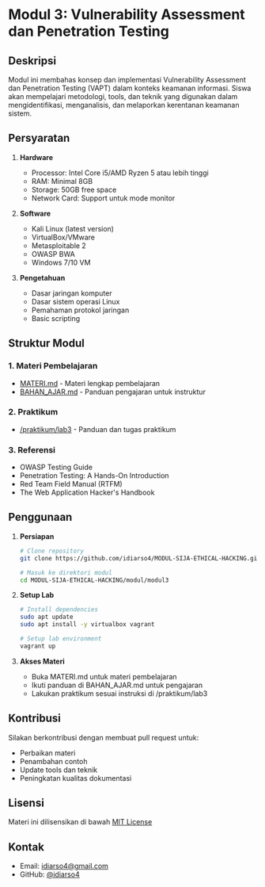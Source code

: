 # Modul 3: Vulnerability Assessment dan Penetration Testing

## Deskripsi
Modul ini membahas konsep dan implementasi Vulnerability Assessment dan Penetration Testing (VAPT) dalam konteks keamanan informasi. Siswa akan mempelajari metodologi, tools, dan teknik yang digunakan dalam mengidentifikasi, menganalisis, dan melaporkan kerentanan keamanan sistem.

## Persyaratan
1. **Hardware**
   - Processor: Intel Core i5/AMD Ryzen 5 atau lebih tinggi
   - RAM: Minimal 8GB
   - Storage: 50GB free space
   - Network Card: Support untuk mode monitor

2. **Software**
   - Kali Linux (latest version)
   - VirtualBox/VMware
   - Metasploitable 2
   - OWASP BWA
   - Windows 7/10 VM

3. **Pengetahuan**
   - Dasar jaringan komputer
   - Dasar sistem operasi Linux
   - Pemahaman protokol jaringan
   - Basic scripting

## Struktur Modul

### 1. Materi Pembelajaran
- [MATERI.md](MATERI.md) - Materi lengkap pembelajaran
- [BAHAN_AJAR.md](BAHAN_AJAR.md) - Panduan pengajaran untuk instruktur

### 2. Praktikum
- [/praktikum/lab3](../praktikum/lab3) - Panduan dan tugas praktikum

### 3. Referensi
- OWASP Testing Guide
- Penetration Testing: A Hands-On Introduction
- Red Team Field Manual (RTFM)
- The Web Application Hacker's Handbook

## Penggunaan

1. **Persiapan**
   ```bash
   # Clone repository
   git clone https://github.com/idiarso4/MODUL-SIJA-ETHICAL-HACKING.git
   
   # Masuk ke direktori modul
   cd MODUL-SIJA-ETHICAL-HACKING/modul/modul3
   ```

2. **Setup Lab**
   ```bash
   # Install dependencies
   sudo apt update
   sudo apt install -y virtualbox vagrant

   # Setup lab environment
   vagrant up
   ```

3. **Akses Materi**
   - Buka MATERI.md untuk materi pembelajaran
   - Ikuti panduan di BAHAN_AJAR.md untuk pengajaran
   - Lakukan praktikum sesuai instruksi di /praktikum/lab3

## Kontribusi
Silakan berkontribusi dengan membuat pull request untuk:
- Perbaikan materi
- Penambahan contoh
- Update tools dan teknik
- Peningkatan kualitas dokumentasi

## Lisensi
Materi ini dilisensikan di bawah [MIT License](LICENSE)

## Kontak
- Email: [idiarso4@gmail.com](mailto:idiarso4@gmail.com)
- GitHub: [@idiarso4](https://github.com/idiarso4)
